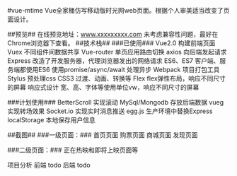 #vue-mtime
Vue全家桶仿写移动版时光网web页面。根据个人审美适当改变了页面设计。

##预览##
在线预览地址：www.xxxxxxxxx.com 未考虑兼容性问题，最好在Chrome浏览器下查看。
##技术栈##
###已使用###
Vue2.0 构建前端页面
Vuex 不同组件间数据共享
Vue-router 单页应用路由切换
axios 向后端发起请求
Express 改造了开发服务器，代理浏览器发出的网络请求
ES6、ES7 客户端、服务端都使用ES6  使用promise/async/await 处理异步
Webpack 项目打包工具
Stylus 预处理css
CSS3 过渡、动画、转换等
Flex flex弹性布局，响应不同尺寸的屏幕
响应式设计 宽、高、字体等使用单位vw，响应不同尺寸的屏幕

###计划使用###
BetterScroll 实现滚动
MySql/Mongodb 存放后端数据
vueg 实现转场效果
Socket.io 实现实时消息推送
egg.js 生产环境中替换Express
localStorage 本地保存用户信息

##截图##
###一级页面：###
首页页面
购票页面
商城页面
发现页面

###二级页面：###
正在热映和即将上映页面等

项目分析
前端
todo
后端
todo

